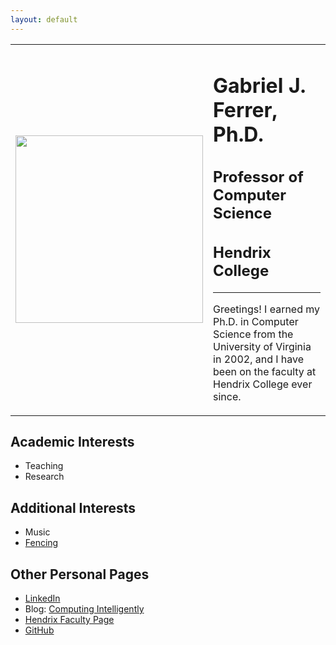 ```yaml
---
layout: default
---
```


<table>
<tr>
<td>
<img src="{{site.baseurl}}/assets/images/selfAtBeach.png" width="300"/>
</td>

<td>
<h1> Gabriel J. Ferrer, Ph.D.</h1>
<h2> Professor of Computer Science</h2>
<h2> Hendrix College</h2>

<hr/>

Greetings! I earned my Ph.D. in Computer Science from the University of Virginia in 2002, and I have been on the faculty at Hendrix College ever since. 
</td>
</tr>
</table>

## Academic Interests
* Teaching
* Research

## Additional Interests
* Music
* [Fencing](https://cafencing.squarespace.com/?fbclid=IwAR2W1-yiyoj-bEjRaJGeumUSiK6R83jP7-ajcp9QCbIlkqqLR1GtkaSIAu0)

## Other Personal Pages
* [LinkedIn](https://www.linkedin.com/in/gabriel-ferrer-8154968)
* Blog: [Computing Intelligently](http://gjf2a.blogspot.com)
* [Hendrix Faculty Page](https://www.hendrix.edu/mathcs/profile.aspx?id=70718)
* [GitHub](https://github.com/gjf2a)

